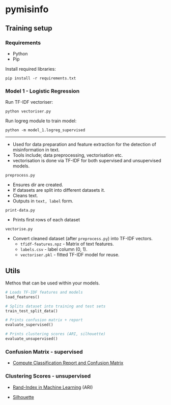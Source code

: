 # pymisinfo

## Training setup

### Requirements

- Python
- Pip

Install required libraries:
```
pip install -r requirements.txt
```

### Model 1 - Logistic Regression

Run TF-IDF vectoriser:

```
python vectoriser.py
```

Run logreg module to train model:
```
python -m model_1.logreg_supervised
```

---

- Used for data preparation and feature extraction for the detection of misinformation in text.
- Tools include; data preprocessing, vectorisation etc.
- vectorisation is done via TF-IDF for both supervised and unsupervised models.

`preprocess.py`

- Ensures dir are created.
- If datasets are split into different datasets it.
- Cleans text.
- Outputs in `text, label` form.

`print-data.py`

- Prints first rows of each dataset

`vectorise.py`

- Convert cleaned dataset (after `preprocess.py`) into TF-IDF vectors.
  - `tfidf-features.npz` - Matrix of text features.
  - `labels.csv` - label column (0, 1).
  - `vectoriser.pkl` - fitted TF-IDF model for reuse.

## Utils

Methos that can be used within your models.

```python
# Loads TF-IDF features and models
load_features()

# Splits dataset into training and test sets
train_test_split_data()

# Prints confusion matrix + report
evaluate_supervised()

# Prints clustering scores (ARI, silhouette)
evaluate_unsupervised()

```

### Confusion Matrix - supervised

- [Compute Classification Report and Confusion Matrix]("https://www.geeksforgeeks.org/machine-learning/compute-classification-report-and-confusion-matrix-in-python/")

### Clustering Scores - unsupervised

- [Rand-Index in Machine Learning](https://www.geeksforgeeks.org/machine-learning/rand-index-in-machine-learning/) (ARI)

- [Silhouette](https://www.geeksforgeeks.org/machine-learning/what-is-silhouette-score/)
